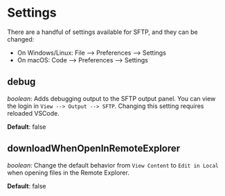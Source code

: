 # Settings

There are a handful of settings available for SFTP, and they can be changed:

- On Windows/Linux: File --> Preferences --> Settings
- On macOS: Code --> Preferences --> Settings

## debug

*boolean*: Adds debugging output to the SFTP output panel.  You can view the login in
`View --> Output --> SFTP`.  Changing this setting requires reloaded VSCode.

**Default**: false

## downloadWhenOpenInRemoteExplorer

*boolean*: Change the default behavior from `View Content` to `Edit in Local` when opening files
in the Remote Explorer.

**Default**: false
